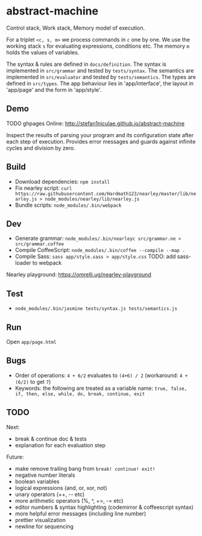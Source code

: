 # abstract-machine

Control stack, Work stack, Memory model of execution.

For a triplet `<c, s, m>` we process commands in `c` one by one.
We use the working stack `s` for evaluating expressions, conditions etc.
The memory `m` holds the values of variables.


The syntax & rules are defined in `docs/definition`.
The syntax is implemented in `src/grammar` and tested by `tests/syntax`.
The semantics are implemented in `src/evaluator` and tested by `tests/semantics`.
The types are defined in `src/types`.
The app behaviour lies in 'app/interface', the layout in 'app/page' and the form in 'app/style'.

## Demo
TODO ghpages
Online: http://stefan1niculae.github.io/abstract-machine

Inspect the results of parsing your program and its configuration state after each step of execution.
Provides error messages and guards against infinite cycles and division by zero.


## Build
- Download dependencies: `npm install`
- Fix nearley script: `curl https://raw.githubusercontent.com/Hardmath123/nearley/master/lib/nearley.js > node_modules/nearley/lib/nearley.js`
- Bundle scripts: `node_modules/.bin/webpack`


## Dev
- Generate grammar: `node_modules/.bin/nearleyc src/grammar.ne > src/grammar.coffee`
- Compile CoffeeScript: `node_modules/.bin/coffee --compile --map .`
- Compile Sass: `sass app/style.sass > app/style.css` TODO: add sass-loader to webpack

Nearley playground: https://omrelli.ug/nearley-playground


## Test
- `node_modules/.bin/jasmine tests/syntax.js tests/semantics.js`


## Run
Open `app/page.html`


## Bugs
- Order of operations: `4 + 6/2` evaluates to `(4+6) / 2` (workaround: `4 + (6/2)` to get `7`)
- Keywords: the following are treated as a variable name: `true, false, if, then, else, while, do, break, continue, exit`


## TODO
Next:
- break & continue doc & tests
- explanation for each evaluation step


Future:
- make remove trailing bang from `break! continue! exit!`
- negative number literals
- boolean variables
- logical expressions (and, or, xor, not)
- unary operators (++, -- etc)
- more arithmetic operators (%, ^, +=, -= etc)
- editor numbers & syntax highlighting (codemirror & coffeescript syntax)
- more helpful error messages (including line number)
- prettier visualization
- newline for sequencing
